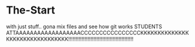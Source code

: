# The-Start
with just stuff.. gona mix files and see how git works
STUDENTS ATTAAAAAAAAAAAAAAAAAACCCCCCCCCCCCCCCCKKKKKKKKKKKKKKKKKKKKKKKKKKKKKKKK!!!!!!!!!!!!!!!!!!!!!!!!!!!!!!!!!!!!!!!!!!!!
